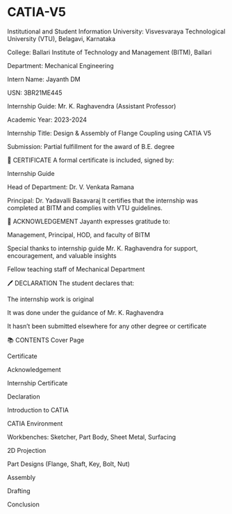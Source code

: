 # CATIA-V5

Institutional and Student Information
University: Visvesvaraya Technological University (VTU), Belagavi, Karnataka

College: Ballari Institute of Technology and Management (BITM), Ballari

Department: Mechanical Engineering

Intern Name: Jayanth DM

USN: 3BR21ME445

Internship Guide: Mr. K. Raghavendra (Assistant Professor)

Academic Year: 2023-2024

Internship Title: Design & Assembly of Flange Coupling using CATIA V5

Submission: Partial fulfillment for the award of B.E. degree

📜 CERTIFICATE
A formal certificate is included, signed by:

Internship Guide

Head of Department: Dr. V. Venkata Ramana

Principal: Dr. Yadavalli Basavaraj
It certifies that the internship was completed at BITM and complies with VTU guidelines.

🙏 ACKNOWLEDGEMENT
Jayanth expresses gratitude to:

Management, Principal, HOD, and faculty of BITM

Special thanks to internship guide Mr. K. Raghavendra for support, encouragement, and valuable insights

Fellow teaching staff of Mechanical Department

🖊️ DECLARATION
The student declares that:

The internship work is original

It was done under the guidance of Mr. K. Raghavendra

It hasn’t been submitted elsewhere for any other degree or certificate

📚 CONTENTS
Cover Page

Certificate

Acknowledgement

Internship Certificate

Declaration

Introduction to CATIA

CATIA Environment

Workbenches: Sketcher, Part Body, Sheet Metal, Surfacing

2D Projection

Part Designs (Flange, Shaft, Key, Bolt, Nut)

Assembly

Drafting

Conclusion

